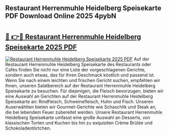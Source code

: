 ## Restaurant Herrenmuhle Heidelberg Speisekarte PDF Download Online 2025 4pybN

# <h2><a href="http://gc8g5b.nevu.top/?p=Restaurant+Herrenmuhle+Heidelberg+Speisekarte">🔗 👉🔴 Restaurant Herrenmuhle Heidelberg Speisekarte 2025 PDF</a></h2>

[![Restaurant Herrenmuhle Heidelberg Speisekarte 2025 PDF](https://i.imgur.com/dBaPXMq.png)](http://gc8g5b.nevu.top/?p=Restaurant+Herrenmuhle+Heidelberg+Speisekarte)
Auf der Restaurant Herrenmuhle Heidelberg Speisekarte des Restaurants oder Cafés finden Sie nicht nur eine Liste der vorgeschlagenen Gerichte, sondern auch etwas, das für Ihren Geschmack köstlich und passend ist. Wenn Sie nach einem leichten und frischen Gericht suchen, empfehlen wir Ihnen, unseren Salatbereich auf der Restaurant Herrenmuhle Heidelberg Speisekarte zu besuchen. Für diejenigen, die Fleisch bevorzugen, bieten wir eine Auswahl an Gerichten auf der Restaurant Herrenmuhle Heidelberg Speisekarte an: Rindfleisch, Schweinefleisch, Huhn und Fisch. Unseren Auserwählten bieten wir Gourmet-Gerichte wie Schaschlik und Steak an, die bei lebendem Feuer zubereitet werden. Unsere Restaurant Herrenmuhle Heidelberg Speisekarte umfasst eine große Auswahl an Desserts, von klassischen Torten und Kuchen bis hin zu exquisiten Crème Brûlée und Schokoladentörtchen.
